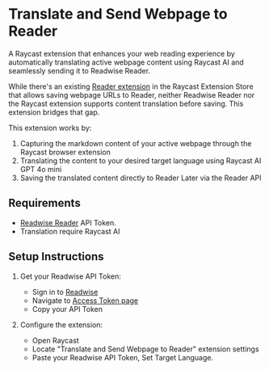 # Translate and Send Webpage to Reader

A Raycast extension that enhances your web reading experience by automatically translating active webpage content using Raycast AI and seamlessly sending it to Readwise Reader.

While there's an existing [Reader extension](https://www.raycast.com/zach/readwise-reader) in the Raycast Extension Store that allows saving webpage URLs to Reader, neither Readwise Reader nor the Raycast extension supports content translation before saving. This extension bridges that gap.

This extension works by:

1. Capturing the markdown content of your active webpage through the Raycast browser extension
2. Translating the content to your desired target language using Raycast AI GPT 4o mini
3. Saving the translated content directly to Reader Later via the Reader API

## Requirements

- [Readwise Reader](https://readwise.io/read) API Token.
- Translation require Raycast AI

## Setup Instructions

1. Get your Readwise API Token:
   - Sign in to [Readwise](https://readwise.io/)
   - Navigate to [Access Token page](https://readwise.io/access_token)
   - Copy your API Token

2. Configure the extension:
   - Open Raycast
   - Locate "Translate and Send Webpage to Reader" extension settings
   - Paste your Readwise API Token, Set Target Language.
